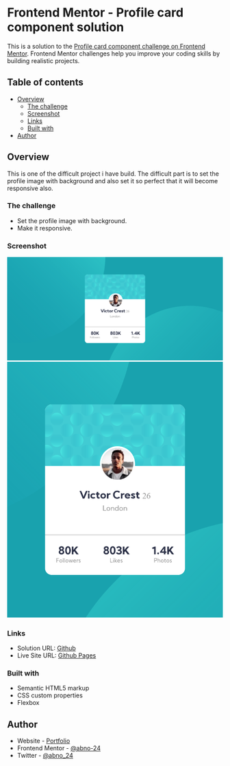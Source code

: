 # Frontend Mentor - Profile card component solution

This is a solution to the [Profile card component challenge on Frontend Mentor](https://www.frontendmentor.io/challenges/profile-card-component-cfArpWshJ). Frontend Mentor challenges help you improve your coding skills by building realistic projects. 

## Table of contents

- [Overview](#overview)
  - [The challenge](#the-challenge)
  - [Screenshot](#screenshot)
  - [Links](#links)
  - [Built with](#built-with)
- [Author](#author)

## Overview
This is one of the difficult project i have build. The difficult part is to set the profile image with background and also set it so perfect that it will become responsive also.

### The challenge

- Set the profile image with background.
- Make it responsive.

### Screenshot

![Desktop Layout](./screenshot/Desktop.png)
![Mobile Layout](./screenshot/Mobile.png)


### Links

- Solution URL: [Github](https://your-solution-url.com)
- Live Site URL: [Github Pages](https://your-live-site-url.com)

### Built with

- Semantic HTML5 markup
- CSS custom properties
- Flexbox

## Author

- Website - [Portfolio](https://abno-24.github.io/Portfolio/)
- Frontend Mentor - [@abno-24](https://www.frontendmentor.io/profile/abno-24)
- Twitter - [@abno_24](https://twitter.com/abno_24)